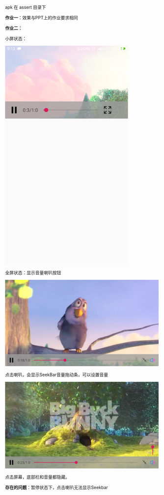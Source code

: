 apk 在 assert 目录下

**作业一**：效果与PPT上的作业要求相同

**作业二：**

小屏状态：

<img src="./assert/Screenshot_2019-07-17-09-13-58-242_com.xxm.chapte.png" width=400>

全屏状态：显示音量喇叭按钮

<img src="assert/Screenshot_2019-07-17-09-14-12-948_com.xxm.chapte.png" width=500>

点击喇叭，会显示SeekBar音量拖动条，可以设置音量

<img src="assert/Screenshot_2019-07-17-09-14-20-249_com.xxm.chapte.png" width=500>

点击屏幕，底部栏和音量都隐藏。



**存在的问题**：暂停状态下，点击喇叭无法显示Seekbar

